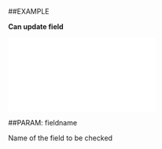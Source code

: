 
##EXAMPLE

**Can update field**



![](..\..\Examples\vbs\SOSentry.CanUpdateField.vbs.txt)


##PARAM: fieldname

Name of the field to be checked

